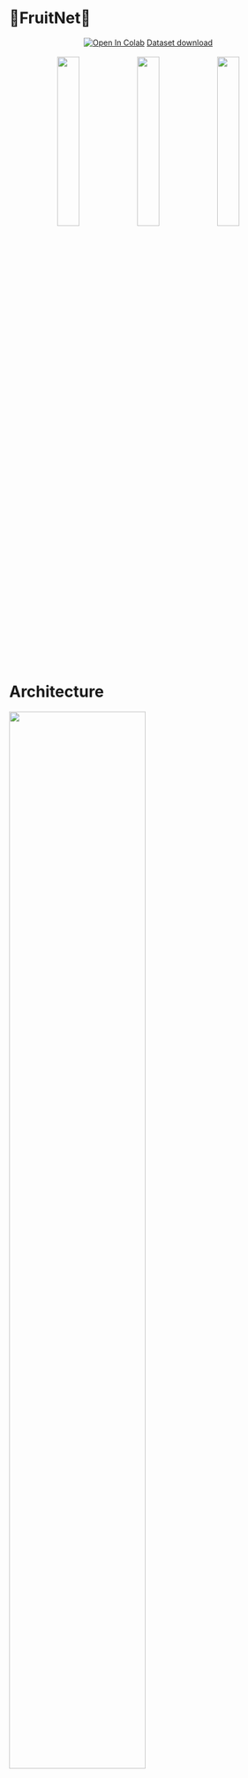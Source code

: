 # 🍌FruitNet🥝
<div align="center">
<a href="https://colab.research.google.com/drive/1uEmHVAXZre1hUgqMokzmeYIpcVnuSEQ8?usp=sharing" target="_blank"><img src="https://colab.research.google.com/assets/colab-badge.svg" alt="Open In Colab"></a>
<a href="https://3a7b1c50-c094-442d-9a2b-ec7d86e02c7c.selstorage.ru/data.zip">Dataset download</a>
</div><br>
<div align="center">
<img src="https://i.imgur.com/7caMCIJ.png" width=28%>
<img src="https://i.imgur.com/fhQqzPu.png" width=28%>
<img src="https://i.imgur.com/jAI0GXW.png" width=28%> <br>
</div>

# Architecture
<img src="https://github.com/shershunov/FruitNet/assets/71601841/d847509d-aef9-4af1-b2c4-90f148d48758" width=70%> 
